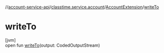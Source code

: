 //[account-service-api](../../../index.md)/[classtime.service.account](../index.md)/[AccountExtension](index.md)/[writeTo](write-to.md)

# writeTo

[jvm]\
open fun [writeTo](write-to.md)(output: CodedOutputStream)
